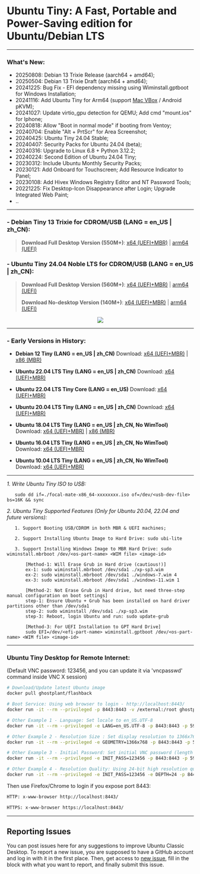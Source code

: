 # Ubuntu Tiny: A Fast, Portable and Power-Saving edition for Ubuntu/Debian LTS

------------------------------------------
### What's New:

* 20250808: Debian 13 Trixie Release (aarch64 + amd64);
* 20250504: Debian 13 Trixie Draft (aarch64 + amd64);
* 20241225: Bug Fix - EFI dependency missing using Wiminstall.gptboot for Windows Installation;
* 20241116: Add Ubuntu Tiny for Arm64 (support [Mac VBox](https://www.virtualbox.org/wiki/Downloads) / Android pKVM);
* 20241027: Update virtio_gpu detection for QEMU; Add cmd "mount.ios" for Iphone;
* 20240818: Allow "Boot in normal mode" if booting from Ventoy;
* 20240704: Enable "Alt + PrtScr" for Area Screenshot;
* 20240425: Ubuntu Tiny 24.04 Stable;
* 20240407: Security Packs for Ubuntu 24.04 (beta);
* 20240316: Upgrade to Linux 6.8 + Python 3.12.2;
* 20240224: Second Edition of Ubuntu 24.04 Tiny;
* 20230312: Include Ubuntu Monthly Security Packs;
* 20230121: Add Onboard for Touchscreen; Add Resource Indicator to Panel;
* 20230108: Add Hivex Windows Registry Editor and NT Password Tools;
* 20221225: Fix Desktop-Icon Disappearance after Login; Upgrade Integrated Web Paint;
* ..

------------------------------------------

### - Debian Tiny 13 Trixie for CDROM/USB (LANG = en_US | zh_CN):

> **Download Full Desktop Version (550M+)**: [x64 (UEFI+MBR)](https://github.com/ghostplant/ubuntu-pe/releases/download/debian-13/trixie-mate-x86_64-20250808.iso) | [arm64 (UEFI)](https://github.com/ghostplant/ubuntu-pe/releases/download/debian-13/trixie-mate-aarch64-20250808.iso)

### - Ubuntu Tiny 24.04 Noble LTS for CDROM/USB (LANG = en_US | zh_CN):

>
>
> **Download Full Desktop Version (560M+)**: [x64 (UEFI+MBR)](https://github.com/ghostplant/ubuntu-pe/releases/download/ubuntu-24.04/noble-mate-x86_64-20241225.iso) | [arm64 (UEFI)](https://github.com/ghostplant/ubuntu-pe/releases/download/ubuntu-24.04/noble-mate-aarch64-20241225.iso)
>
> **Download No-desktop Version (140M+)**: [x64 (UEFI+MBR)](https://github.com/ghostplant/ubuntu-pe/releases/download/ubuntu-24.04/noble-core-x86_64-20241122.iso) | [arm64 (UEFI)](https://github.com/ghostplant/ubuntu-pe/releases/download/ubuntu-24.04/noble-core-aarch64-20241122.iso)

<p align="center">
  <img src="Ubuntu_PE.jpg" data-canonical-src="Ubuntu_PE.jpg" />
</p>

------------------------------------------

### - Early Versions in History:

- **Debian 12 Tiny (LANG = en_US | zh_CN)** Download: [x64 (UEFI+MBR)](https://github.com/ghostplant/ubuntu-pe/releases/download/debian-12/debian-mate-x86_64-20231220.iso) | [x86 (MBR)](https://github.com/ghostplant/ubuntu-pe/releases/download/debian-12/debian-mate-i686-20231226.iso)

- **Ubuntu 22.04 LTS Tiny (LANG = en_US | zh_CN)** Download: [x64 (UEFI+MBR)](https://github.com/ghostplant/ubuntu-pe/releases/download/ubuntu-22.04/jammy-mate-x86_64-20231220.iso)

- **Ubuntu 22.04 LTS Tiny Core (LANG = en_US)** Download: [x64 (UEFI+MBR)](https://github.com/ghostplant/ubuntu-pe/releases/download/ubuntu-22.04/jammy-core-x86_64-20221015.iso)

- **Ubuntu 20.04 LTS Tiny (LANG = en_US | zh_CN)** Download: [x64 (UEFI+MBR)](https://github.com/ghostplant/ubuntu-pe/releases/download/ubuntu-20.04/focal-mate-x86_64-20221002.iso)

- **Ubuntu 18.04 LTS Tiny (LANG = en_US | zh_CN, No WimTool)** Download: [x64 (UEFI+MBR)](https://github.com/ghostplant/ubuntu-pe/releases/download/ubuntu-18.04/bionic-mate-amd64-20200222.iso) | [x86 (MBR)](https://github.com/ghostplant/ubuntu-pe/releases/download/ubuntu-18.04/bionic-mate-i386-20200222.iso)

- **Ubuntu 16.04 LTS Tiny (LANG = en_US | zh_CN, No WimTool)** Download: [x64 (UEFI+MBR)](https://github.com/ghostplant/ubuntu-pe/releases/download/ubuntu-18.04/xenial-classic-amd64-20231217.iso)

- **Ubuntu 10.04 LTS Tiny (LANG = en_US | zh_CN, No WimTool)** Download: [x64 (UEFI+MBR)](https://github.com/ghostplant/ubuntu-pe/releases/download/ubuntu-18.04/maverick-classic-amd64.iso)

------------------------------------------

   *1. Write Ubuntu Tiny ISO to USB:*

       sudo dd if=./focal-mate-x86_64-xxxxxxxx.iso of=/dev/<usb-dev-file> bs=16K && sync

   *2. Ubuntu Tiny Supported Features (Only for Ubuntu 20.04, 22.04 and future versions):*
   
       1. Support Booting USB/CDROM in both MBR & UEFI machines;

       2. Support Installing Ubuntu Image to Hard Drive: sudo ubi-lite

       3. Support Installing Windows Image to MBR Hard Drive: sudo wiminstall.mbrboot /dev/<os-part-name> <WIM file> <image-id>

           [Method-1: Will Erase Grub in Hard drive (cautious!)]
           ex-1: sudo wiminstall.mbrboot /dev/sda1 ./xp-sp3.wim
           ex-2: sudo wiminstall.mbrboot /dev/sda1 ./windows-7.wim 4
           ex-3: sudo wiminstall.mbrboot /dev/sda1 ./windows-11.wim 1

           [Method-2: Not Erase Grub in Hard drive, but need three-step manual configuration on boot settings]
           step-1: Ensure Ubuntu + Grub has been installed on hard driver partitions other than /dev/sda1
           step-2: sudo wiminstall /dev/sda1 ./xp-sp3.wim
           step-3: Reboot, login Ubuntu and run: sudo update-grub
           
           [Method-3: For UEFI Installation to GPT Hard Drive]
           sudo EFI=/dev/<efi-part-name> wiminstall.gptboot /dev/<os-part-name> <WIM file> <image-id>

------------------------------------------

### Ubuntu Tiny Desktop for Remote Internet:
(Default VNC password: 123456, and you can update it via 'vncpasswd' command inside VNC X session)

```sh
# Download/Update latest Ubuntu image
docker pull ghostplant/flashback

# Boot Service: Using web browser to login - http://localhost:8443/
docker run -it --rm --privileged -p 8443:8443 -v /external:/root ghostplant/flashback

# Other Example 1 - Language: Set locale to en_US.UTF-8
docker run -it --rm --privileged -e LANG=en_US.UTF-8 -p 8443:8443 -p 5901:5901 -v /external:/root ghostplant/flashback

# Other Example 2 - Resolution Size : Set display resolution to 1366x768
docker run -it --rm --privileged -e GEOMETRY=1366x768 -p 8443:8443 -p 5901:5901 -v /external:/root ghostplant/flashback

# Other Example 3 - Initial Password: Set initial VNC password (length of password must be between 6 to 8).
docker run -it --rm --privileged -e INIT_PASS=123456 -p 8443:8443 -p 5901:5901 -v /external:/root ghostplant/flashback

# Other Example 4 - Resolution Quality: Using 24-bit high resolution quality (Only recommended in high-bandwidth network)
docker run -it --rm --privileged -e INIT_PASS=123456 -e DEPTH=24 -p 8443:8443 -p 5901:5901 -v /external:/root ghostplant/flashback
```

Then use Firefox/Chrome to login if you expose port 8443:

```sh
HTTP: x-www-browser http://localhost:8443/

HTTPS: x-www-browser https://localhost:8443/
```

------------------------------------------

## Reporting Issues

You can post issues here for any suggestions to improve Ubuntu Classic Desktop. To report a new issue, you are supposed to have a GitHub account and log in with it in the first place. Then, get access to [new issue](https://github.com/ghostplant/ubuntu-classic/issues/new), fill in the block with what you want to report, and finally submit this issue.
